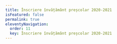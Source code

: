 ```yaml
---
title: Înscriere învățământ preșcolar 2020-2021
isFeatured: false
permalink: true
eleventyNavigation:
  order: 11
  key: Înscriere învățământ preșcolar 2020-2021
---
```


[](/uploads/Informații-privind-înscrierea-la-clasa-pregătitoare-2021-2022.pdf)
